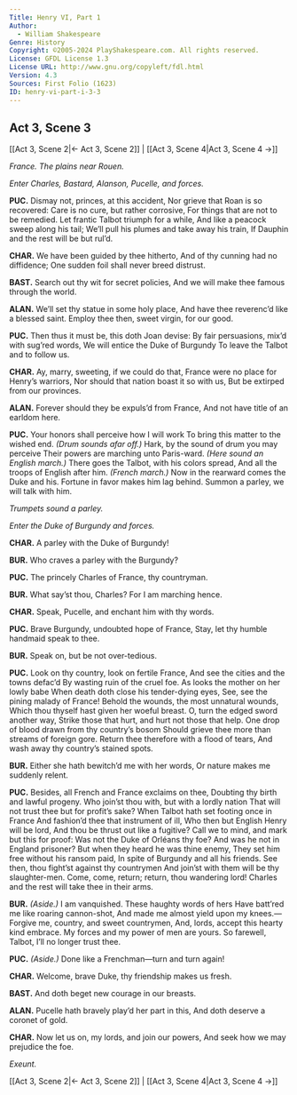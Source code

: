 ```yaml
---
Title: Henry VI, Part 1
Author: 
  - William Shakespeare
Genre: History
Copyright: ©2005-2024 PlayShakespeare.com. All rights reserved.
License: GFDL License 1.3
License URL: http://www.gnu.org/copyleft/fdl.html
Version: 4.3
Sources: First Folio (1623)
ID: henry-vi-part-i-3-3
---
```


## Act 3, Scene 3
[[Act 3, Scene 2|← Act 3, Scene 2]] | [[Act 3, Scene 4|Act 3, Scene 4 →]]

*France. The plains near Rouen.*

*Enter Charles, Bastard, Alanson, Pucelle, and forces.*

**PUC.**
Dismay not, princes, at this accident,
Nor grieve that Roan is so recovered:
Care is no cure, but rather corrosive,
For things that are not to be remedied.
Let frantic Talbot triumph for a while,
And like a peacock sweep along his tail;
We’ll pull his plumes and take away his train,
If Dauphin and the rest will be but rul’d.

**CHAR.**
We have been guided by thee hitherto,
And of thy cunning had no diffidence;
One sudden foil shall never breed distrust.

**BAST.**
Search out thy wit for secret policies,
And we will make thee famous through the world.

**ALAN.**
We’ll set thy statue in some holy place,
And have thee reverenc’d like a blessed saint.
Employ thee then, sweet virgin, for our good.

**PUC.**
Then thus it must be, this doth Joan devise:
By fair persuasions, mix’d with sug’red words,
We will entice the Duke of Burgundy
To leave the Talbot and to follow us.

**CHAR.**
Ay, marry, sweeting, if we could do that,
France were no place for Henry’s warriors,
Nor should that nation boast it so with us,
But be extirped from our provinces.

**ALAN.**
Forever should they be expuls’d from France,
And not have title of an earldom here.

**PUC.**
Your honors shall perceive how I will work
To bring this matter to the wished end.
*(Drum sounds afar off.)*
Hark, by the sound of drum you may perceive
Their powers are marching unto Paris-ward.
*(Here sound an English march.)*
There goes the Talbot, with his colors spread,
And all the troops of English after him.
*(French march.)*
Now in the rearward comes the Duke and his.
Fortune in favor makes him lag behind.
Summon a parley, we will talk with him.

*Trumpets sound a parley.*

*Enter the Duke of Burgundy and forces.*

**CHAR.**
A parley with the Duke of Burgundy!

**BUR.**
Who craves a parley with the Burgundy?

**PUC.**
The princely Charles of France, thy countryman.

**BUR.**
What say’st thou, Charles? For I am marching hence.

**CHAR.**
Speak, Pucelle, and enchant him with thy words.

**PUC.**
Brave Burgundy, undoubted hope of France,
Stay, let thy humble handmaid speak to thee.

**BUR.**
Speak on, but be not over-tedious.

**PUC.**
Look on thy country, look on fertile France,
And see the cities and the towns defac’d
By wasting ruin of the cruel foe.
As looks the mother on her lowly babe
When death doth close his tender-dying eyes,
See, see the pining malady of France!
Behold the wounds, the most unnatural wounds,
Which thou thyself hast given her woeful breast.
O, turn the edged sword another way,
Strike those that hurt, and hurt not those that help.
One drop of blood drawn from thy country’s bosom
Should grieve thee more than streams of foreign gore.
Return thee therefore with a flood of tears,
And wash away thy country’s stained spots.

**BUR.**
Either she hath bewitch’d me with her words,
Or nature makes me suddenly relent.

**PUC.**
Besides, all French and France exclaims on thee,
Doubting thy birth and lawful progeny.
Who join’st thou with, but with a lordly nation
That will not trust thee but for profit’s sake?
When Talbot hath set footing once in France
And fashion’d thee that instrument of ill,
Who then but English Henry will be lord,
And thou be thrust out like a fugitive?
Call we to mind, and mark but this for proof:
Was not the Duke of Orléans thy foe?
And was he not in England prisoner?
But when they heard he was thine enemy,
They set him free without his ransom paid,
In spite of Burgundy and all his friends.
See then, thou fight’st against thy countrymen
And join’st with them will be thy slaughter-men.
Come, come, return; return, thou wandering lord!
Charles and the rest will take thee in their arms.

**BUR.**
*(Aside.)*
I am vanquished. These haughty words of hers
Have batt’red me like roaring cannon-shot,
And made me almost yield upon my knees.⁠—
Forgive me, country, and sweet countrymen,
And, lords, accept this hearty kind embrace.
My forces and my power of men are yours.
So farewell, Talbot, I’ll no longer trust thee.

**PUC.**
*(Aside.)*
Done like a Frenchman—turn and turn again!

**CHAR.**
Welcome, brave Duke, thy friendship makes us fresh.

**BAST.**
And doth beget new courage in our breasts.

**ALAN.**
Pucelle hath bravely play’d her part in this,
And doth deserve a coronet of gold.

**CHAR.**
Now let us on, my lords, and join our powers,
And seek how we may prejudice the foe.

*Exeunt.*

[[Act 3, Scene 2|← Act 3, Scene 2]] | [[Act 3, Scene 4|Act 3, Scene 4 →]]